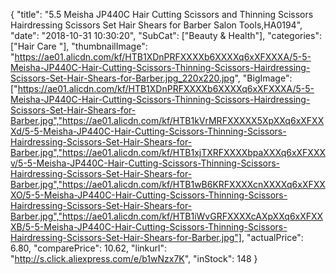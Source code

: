 {
	"title": "5.5  Meisha JP440C Hair Cutting Scissors and Thinning Scissors Hairdressing Scissors Set Hair Shears for Barber Salon Tools,HA0194",
	"date": "2018-10-31 10:30:20",
	"SubCat": ["Beauty & Health"],
	"categories": ["Hair Care "],
	"thumbnailImage": "https://ae01.alicdn.com/kf/HTB1XDnPRFXXXXb6XXXXq6xXFXXXA/5-5-Meisha-JP440C-Hair-Cutting-Scissors-Thinning-Scissors-Hairdressing-Scissors-Set-Hair-Shears-for-Barber.jpg_220x220.jpg",
	"BigImage": ["https://ae01.alicdn.com/kf/HTB1XDnPRFXXXXb6XXXXq6xXFXXXA/5-5-Meisha-JP440C-Hair-Cutting-Scissors-Thinning-Scissors-Hairdressing-Scissors-Set-Hair-Shears-for-Barber.jpg","https://ae01.alicdn.com/kf/HTB1kVrMRFXXXXX5XpXXq6xXFXXXd/5-5-Meisha-JP440C-Hair-Cutting-Scissors-Thinning-Scissors-Hairdressing-Scissors-Set-Hair-Shears-for-Barber.jpg","https://ae01.alicdn.com/kf/HTB1xjTXRFXXXXbpaXXXq6xXFXXXv/5-5-Meisha-JP440C-Hair-Cutting-Scissors-Thinning-Scissors-Hairdressing-Scissors-Set-Hair-Shears-for-Barber.jpg","https://ae01.alicdn.com/kf/HTB1wB6KRFXXXXcnXXXXq6xXFXXXO/5-5-Meisha-JP440C-Hair-Cutting-Scissors-Thinning-Scissors-Hairdressing-Scissors-Set-Hair-Shears-for-Barber.jpg","https://ae01.alicdn.com/kf/HTB1iWvGRFXXXXcAXpXXq6xXFXXXB/5-5-Meisha-JP440C-Hair-Cutting-Scissors-Thinning-Scissors-Hairdressing-Scissors-Set-Hair-Shears-for-Barber.jpg"],
	"actualPrice": 6.80,
	"comparePrice": 10.62,
	"linkurl": "http://s.click.aliexpress.com/e/b1wNzx7K",
	"inStock": 148
}
